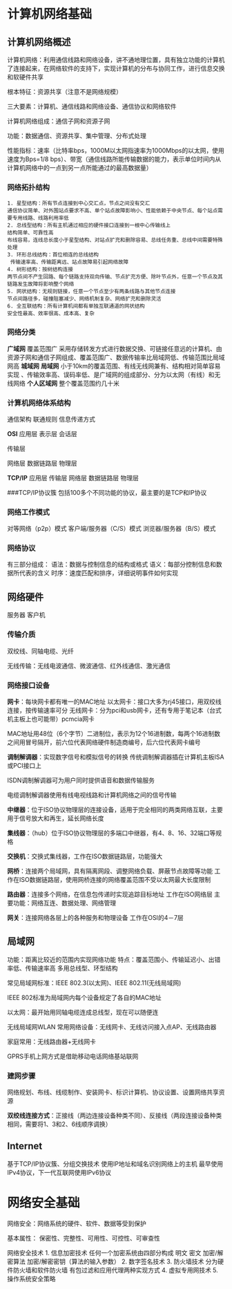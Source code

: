 # 计算机网络基础

## 计算机网络概述
计算机网络：利用通信线路和网络设备，讲不通地理位置，具有独立功能的计算机了连接起来，在网络软件的支持下，实现计算机的分布与协同工作，进行信息交换和软硬件共享

根本特征：资源共享（注意不是网络规模）

三大要素：计算机、通信线路和网络设备、通信协议和网络软件

计算机网络组成：通信子网和资源子网

功能：数据通信、资源共享、集中管理、分布式处理

性能指标：速率（比特率bps，1000M以太网指速率为1000Mbps的以太网，使用速度为Bps=1/8 bps）、带宽（通信线路所能传输数据的能力，表示单位时间内从计算机网络中的一点到另一点所能通过的最高数据量）

### 网络拓扑结构


    1. 星型结构：所有节点连接到中心交汇点，节点之间没有交汇
    通信协议简单、对外围站点要求不高、单个站点故障影响小、性能依赖于中央节点、每个站点需要专用线路、线路利用率低
    2. 总线型结构：所有主机通过相应的硬件接口连接到一根中心传输线上
    结构简单、可靠性高
    布线容易，连线总长度小于星型结构、对站点扩充和删除容易、总线任务重、总线中间需要特殊处理
    3. 环形总线结构：首位相连的总线结构
     传输速率高、传输距离远、站点故障易引起网络故障
    4. 树形结构：按树结构连接
    两节点间不产生回路、每个链路支持双向传输、节点扩充方便、除叶节点外，任意一个节点及其链路发生故障将影响整个网络
    5. 网状结构：无规则链接，任意一个节点至少有两条线路与其他节点连接
    节点间路径多，碰撞阻塞减少、网络机制复杂、网络扩充和删除灵活
    6. 全互联结构：所有计算机间都有单独互联通道的网状结构
    安全性最高、效率很高、成本高、复杂
### 网络分类
**广域网**
覆盖范围广
采用存储转发方式进行数据交换、可链接任意远的计算机、由资源子网和通信子网组成、覆盖范围广、数据传输率比局域网低、传输范围比局域网高
**城域网**
**局域网**
小于10km的覆盖范围、有线无线网兼有、结构相对简单容易实现 、传输效率高、误码率低、是广域网的组成部分、分为以太网（有线）和无线网络
**个人区域网**
整个覆盖范围约几十米

### 计算机网络体系结构
通信架构
联通规则
信息传递方式

**OSI**
应用层
表示层
会话层

传输层

网络层
数据链路层
物理层

**TCP/IP**
应用层
传输层
网络层
数据链路层
物理层

###TCP/IP协议簇
包括100多个不同功能的协议，最主要的是TCP和IP协议

### 网络工作模式
对等网络（p2p）模式
客户端/服务器（C/S）模式
浏览器/服务器（B/S）模式


### 网络协议
有三部分组成：
语法：数据与控制信息的结构或格式
语义：每部分控制信息和数据所代表的含义
时序：速度匹配和排序，详细说明事件如何实现

## 网络硬件

服务器
客户机

### 传输介质  
双绞线、同轴电缆、光纤

无线传输：无线电波通信、微波通信、红外线通信、激光通信

### 网络接口设备
**网卡**：每块网卡都有唯一的MAC地址
以太网卡：接口大多为rj45接口，用双绞线连接，按传输速率可分
无线网卡：分为pci和usb网卡，还有专用于笔记本（台式机主板上也可能带）pcmcia网卡

MAC地址用48位（6个字节）二进制位，表示为12个16进制数，每两个16进制数之间用冒号隔开，前六位代表网络硬件制造商编号，后六位代表网卡编号

**调制解调器**：实现数字信号和模拟信号的转换
传统调制解调器插在计算机主板ISA或PCI接口上

ISDN调制解调器可为用户同时提供语音和数据传输服务

电缆调制解调器使用有线电视线路和计算机网络之间的信号传输

**中继器**：位于ISO协议物理层的连接设备，适用于完全相同的两类网络互联，主要用于信号放大和再生，延长网络长度

**集线器**：（hub）位于ISO协议物理层的多端口中继器，有4、8、16、32端口等规格

**交换机**：交换式集线器，工作在ISO数据链路层，功能强大

**网桥**：连接两个局域网，具有隔离网段、调整网络负载、屏蔽节点故障等功能
工作在ISO数据链路层，使用网桥连接的网络覆盖范围不受以太网最大长度限制

**路由器**：连接多个网络，在信息包传递时实现追踪目标地址
工作在ISO网络层
主要功能：网络互连、数据处理、网络管理

**网关**：连接网络各层上的各种服务和物理设备
工作在OSI的4－7层


## 局域网
功能：距离比较近的范围内实现网络功能
特点：覆盖范围小、传输延迟小、出错率低、传输速率高
多用总线型、环型结构

常见局域网标准：IEEE 802.3(以太网)、IEEE 802.11(无线局域网)

IEEE 802标准为局域网内每个设备规定了各自的MAC地址

以太网：最开始用同轴电缆连成总线型，现在可以随便连

无线局域网WLAN
常用网络设备：无线网卡、无线访问接入点AP、无线路由器

家庭常用：无线路由器+无线网卡

GPRS手机上网方式是借助移动电话网络基站联网

### 建网步骤
网络规划、布线、线缆制作、安装网卡、标识计算机、协议设置、设置网络共享资源

**双绞线连接方式**：正接线（两边连接设备种类不同）、反接线（两段连接设备种类相同，需要将1、3和2、6线顺序调换）


## Internet
基于TCP/IP协议簇、分组交换技术
使用IP地址和域名识别网络上的主机
最早使用IPv4协议，下一代互联网使用IPv6协议

# 网络安全基础

网络安全：网络系统的硬件、软件、数据等受到保护

基本属性：
保密性、完整性、可用性、可控性、可审查性

网络安全技术
       1. 信息加密技术
          任何一个加密系统由四部分构成
          明文
          密文
          加密/解密算法
          加密/解密密钥（算法的输入参数）
       2. 数字签名技术
       3. 防火墙技术
          分为硬件防火墙和软件防火墙
          有包过滤和应用代理两种实现方式
       4. 虚拟专用网技术
       5. 操作系统安全策略